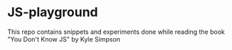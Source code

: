 # JS-playground
This repo contains snippets and experiments done while reading the book "You Don't Know JS" by Kyle Simpson
